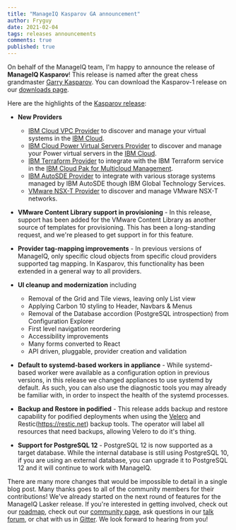 ```yaml
---
title: "ManageIQ Kasparov GA announcement"
author: Fryguy
date: 2021-02-04
tags: releases announcements
comments: true
published: true
---
```


On behalf of the ManageIQ team, I'm happy to announce the release of **ManageIQ Kasparov**!  This release is named after the great chess grandmaster [Garry Kasparov](https://en.wikipedia.org/wiki/Garry_Kasparov).  You can download the Kasparov-1 release on our [downloads page](/download).

Here are the highlights of the [Kasparov release](https://github.com/orgs/ManageIQ/projects/13#column-8431168):

* **New Providers**
  * [IBM Cloud VPC Provider](https://www.ibm.com/cloud/vpc) to discover and manage your virtual systems in the [IBM Cloud](https://www.ibm.com/cloud).
  * [IBM Cloud Power Virtual Servers Provider](https://www.ibm.com/cloud/power-virtual-server) to discover and manage your Power virtual servers in the [IBM Cloud](https://www.ibm.com/cloud).
  * [IBM Terraform Provider](https://www.ibm.com/support/knowledgecenter/SSFC4F_2.2.0/cam/cam_intro.html) to integrate with the IBM Terraform service in the [IBM Cloud Pak for Multicloud Management](https://www.ibm.com/cloud/cloud-pak-for-management).
  * [IBM AutoSDE Provider](https://www.ibm.com/case-studies/ibm-global-technology-services) to integrate with various storage systems managed by IBM AutoSDE though IBM Global Technology Services.
  * [VMware NSX-T Provider](https://www.vmware.com/products/nsx.html) to discover and manage VMware NSX-T networks.

* **VMware Content Library support in provisioning** - In this release, support has been added for the VMware Content Library as another source of templates for provisioning.  This has been a long-standing request, and we're pleased to get support in for this feature.

* **Provider tag-mapping improvements** - In previous versions of ManageIQ, only specific cloud objects from specific cloud providers supported tag mapping.  In Kasparov, this functionality has been extended in a general way to all providers.

* **UI cleanup and modernization** including
  * Removal of the Grid and Tile views, leaving only List view
  * Applying Carbon 10 styling to Header, Navbars & Menus
  * Removal of the Database accordion (PostgreSQL introspection) from Configuration Explorer
  * First level navigation reordering
  * Accessibility improvements
  * Many forms converted to React
  * API driven, pluggable, provider creation and validation

* **Default to systemd-based workers in appliance** - While systemd-based worker were available as a configuration option in previous versions, in this release we changed appliances to use systemd by default.  As such, you can also use the diagnostic tools you may already be familiar with, in order to inspect the health of the systemd processes.

* **Backup and Restore in podified** - This release adds backup and restore capability for podified deployments when using the [Velero](https://velero.io) and Restic(https://restic.net) backup tools.  The operator will label all resources that need backups, allowing Velero to do it's thing.

* **Support for PostgreSQL 12** - PostgreSQL 12 is now supported as a target database.  While the internal database is still using PostgreSQL 10, if you are using an external database, you can upgrade it to PostgreSQL 12 and it will continue to work with ManageIQ.

There are many more changes that would be impossible to detail in a single blog post.  Many thanks goes to all of the community members for their contributions!  We've already started on the next round of features for the ManageIQ Lasker release.  If you're interested in getting involved, check out our [roadmap](/roadmap), check out our [community page](/community), ask questions in our [talk forum](http://talk.manageiq.org), or chat with us in [Gitter](https://gitter.im/ManageIQ/manageiq).  We look forward to hearing from you!
